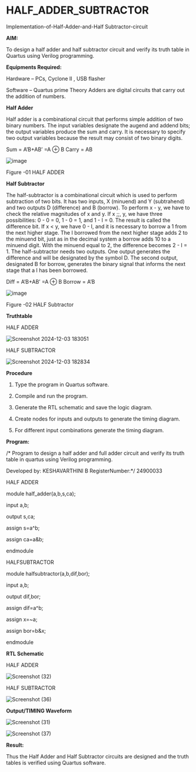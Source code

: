 # HALF_ADDER_SUBTRACTOR

Implementation-of-Half-Adder-and-Half Subtractor-circuit

**AIM:**

To design a half adder and half subtractor circuit and verify its truth table in Quartus using Verilog programming.

**Equipments Required:**

Hardware – PCs, Cyclone II , USB flasher 

Software – Quartus prime Theory Adders are digital circuits that carry out the addition of numbers.

**Half Adder**

Half adder is a combinational circuit that performs simple addition of two binary numbers. The input variables designate the augend and addend bits; the output variables produce the sum and carry. It is necessary to specify two output variables because the result may consist of two binary digits.

Sum = A’B+AB’ =A ⊕ B Carry = AB

![image](https://github.com/naavaneetha/HALF_ADDER_SUBTRACTOR/assets/154305477/bd4a0b2c-cdbc-4184-ab08-81578f121e1f)

Figure -01 HALF ADDER

**Half Subtractor**

The half-subtractor is a combinational circuit which is used to perform subtraction of two bits. It has two inputs, X (minuend) and Y (subtrahend) and two outputs D (difference) and B (borrow). To perform x - y, we have to check the relative magnitudes of x and y. If x ;;, y, we have three possibilities: 0 - 0 = 0, 1 - 0 = 1, and 1 - I = 0. The result is called the difference bit. If x < y, we have 0 - I, and it is necessary to borrow a 1 from the next higher stage. The I borrowed from the next higher stage adds 2 to the minuend bit, just as in the decimal system a borrow adds 10 to a minuend digit. With the minuend equal to 2, the difference becomes 2 - I = 1. The half-subtractor needs two outputs. One output generates the difference and will be designated by the symbol D. The second output, designated B for borrow, generates the binary signal that informs the next stage that a I has been borrowed. 

Diff = A’B+AB’ =A ⊕ B
Borrow = A’B

 ![image](https://github.com/naavaneetha/HALF_ADDER_SUBTRACTOR/assets/154305477/d76b099c-513f-4e7c-843a-e2fd028a531a)

Figure -02 HALF Subtractor

**Truthtable**

HALF ADDER

![Screenshot 2024-12-03 183051](https://github.com/user-attachments/assets/337bb328-81e8-4bcb-a97a-016322028ea1)

HALF  SUBTRACTOR

![Screenshot 2024-12-03 182834](https://github.com/user-attachments/assets/8cf0f4cd-a67a-431b-b3b9-1655bac910d4)

**Procedure**

1.	Type the program in Quartus software.

2.	Compile and run the program.

3.	Generate the RTL schematic and save the logic diagram.

4.	Create nodes for inputs and outputs to generate the timing diagram.

5.	For different input combinations generate the timing diagram.


**Program:**

/* Program to design a half adder and full adder circuit and verify its truth table in quartus using Verilog programming.

Developed by: KESHAVARTHINI B RegisterNumber:*/ 24900033

HALF ADDER

module half_adder(a,b,s,ca);

input a,b;

output s,ca;

assign s=a^b;

assign ca=a&b;

endmodule



HALFSUBTRACTOR

module halfsubtractor(a,b,dif,bor);

input a,b;

output dif,bor;

assign dif=a^b;

assign x=~a;

assign bor=b&x;

endmodule

**RTL Schematic**

HALF ADDER

![Screenshot (32)](https://github.com/user-attachments/assets/3b83b690-8af6-4a66-9d5e-85f02a9ca8ee)

HALF SUBTRACTOR

![Screenshot (36)](https://github.com/user-attachments/assets/564feaeb-0722-459b-a293-fcf70f96e189)


**Output/TIMING Waveform**

![Screenshot (31)](https://github.com/user-attachments/assets/59f7b3c8-14e7-4a1f-85a6-2ba71cc0dfbb)

![Screenshot (37)](https://github.com/user-attachments/assets/80dd7022-df22-4886-b4ff-3bb7a689f7ee)



**Result:**

Thus the Half Adder and Half Subtractor circuits are designed and the truth tables is verified using Quartus software.
